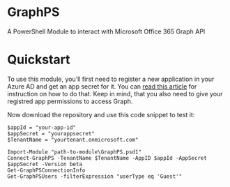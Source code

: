 # GraphPS
A PowerShell Module to interact with Microsoft Office 365 Graph API

# Quickstart
To use this module, you'll first need to register a new application in your Azure AD and get an app secret for it.
You can [read this article](https://docs.microsoft.com/en-us/azure/active-directory/develop/quickstart-register-app) for instruction on how to do that.
Keep in mind, that you also need to give your registred app permissions to access Graph.

Now download the repository and use this code snippet to test it:
```
$appId = "your-app-id"
$appSecret = "yourappsecret"
$TenantName = "yourtenant.onmicrosoft.com"

Import-Module "path-to-module\GraphPS.psd1"
Connect-GraphPS -TenantName $TenantName -AppID $appId -AppSecret $appSecret -Version beta
Get-GraphPSConnectionInfo
Get-GraphPSUsers -filterExpression "userType eq 'Guest'"
```